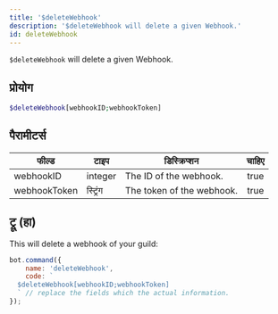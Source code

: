 ```yaml
---
title: '$deleteWebhook'
description: '$deleteWebhook will delete a given Webhook.'
id: deleteWebhook
---
```


`$deleteWebhook` will delete a given Webhook.

## प्रोयोग

```php
$deleteWebhook[webhookID;webhookToken]
```

## पैरामीटर्स

| फील्ड        | टाइप     | डिस्क्रिप्शन              | चाहिए |
| ------------ | -------- | ------------------------- |:-----:|
| webhookID    | integer  | The ID of the webhook.    | true  |
| webhookToken | स्ट्रिंग | The token of the webhook. | true  |

## ट्रू (हा)

This will delete a webhook of your guild:

```javascript
bot.command({
    name: 'deleteWebhook',
    code: `
  $deleteWebhook[webhookID;webhookToken]
  ` // replace the fields which the actual information.
});
```